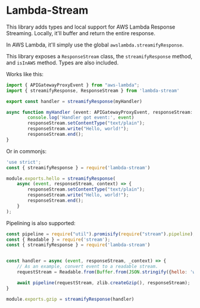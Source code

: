 # Lambda-Stream

This library adds types and local support for AWS Lambda Response Streaming. Locally, it'll buffer and return the entire response.

In AWS Lambda, it'll simply use the global `awslambda.streamifyResponse`.

This library exposes a `ResponseStream` class, the `streamifyResponse` method, and `isInAWS` method. Types are also included.



Works like this:

```typescript
import { APIGatewayProxyEvent } from "aws-lambda";
import { streamifyResponse, ResponseStream } from 'lambda-stream'

export const handler = streamifyResponse(myHandler)

async function myHandler (event: APIGatewayProxyEvent, responseStream: ResponseStream): Promise<void> {
        console.log('Handler got event:', event)
        responseStream.setContentType("text/plain");
        responseStream.write("Hello, world!");
        responseStream.end();
}
```

Or in commonjs:

```javascript
'use strict';
const { streamifyResponse } = require('lambda-stream')

module.exports.hello = streamifyResponse(
    async (event, responseStream, context) => {
        responseStream.setContentType("text/plain");
        responseStream.write("Hello, world!");
        responseStream.end();
    }
);
```


Pipelining is also supported:

```javascript
const pipeline = require("util").promisify(require("stream").pipeline);
const { Readable } = require('stream');
const { streamifyResponse } = require('lambda-stream')


const handler = async (event, responseStream, _context) => {
    // As an example, convert event to a readable stream.
    requestStream = Readable.from(Buffer.from(JSON.stringify({hello: 'world'})));

    await pipeline(requestStream, zlib.createGzip(), responseStream);
}

module.exports.gzip = streamifyResponse(handler)
```
